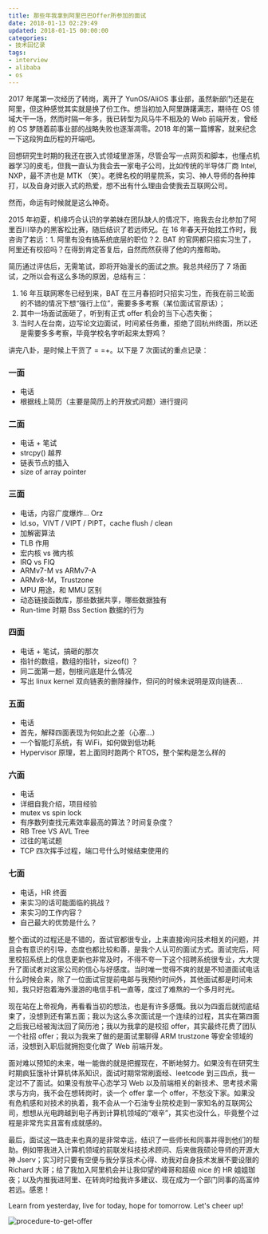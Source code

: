 ```yaml
---
title: 那些年我拿到阿里巴巴Offer所参加的面试
date: 2018-01-13 02:29:49
updated: 2018-01-15 00:00:00
categories:
- 技术回忆录
tags:
- interview
- alibaba
- os
---
```



2017 年尾第一次经历了转岗，离开了 YunOS/AliOS 事业部，虽然新部门还是在阿里，但这种感觉其实就是换了份工作。想当初加入阿里踌躇满志，期待在 OS 领域大干一场，然而时隔一年多，我已转型为风马牛不相及的 Web 前端开发，曾经的 OS 梦随着前事业部的战略失败也逐渐凋零。2018 年的第一篇博客，就来纪念一下这段狗血历程的开端吧。
<!-- more -->

回想研究生时期的我还在嵌入式领域里游荡，尽管会写一点网页和脚本，也懂点机器学习的皮毛，但我一直认为我会去一家电子公司，比如传统的半导体厂商 Intel, NXP，最不济也是 MTK （笑）。老牌名校的明星院系，实习、神人导师的各种摔打，以及自身对嵌入式的热爱，想不出有什么理由会使我去互联网公司。

然而，命运有时候就是这么神奇。

2015 年初夏，机缘巧合认识的学弟妹在团队缺人的情况下，拖我去台北参加了阿里百川举办的黑客松比赛，随后结识了若远师兄。在 16 年春天开始找工作时，我咨询了若远：1. 阿里有没有搞系统底层的职位？2. BAT 的官网都只招实习生了，阿里还有校招吗？在得到肯定答复后，自然而然获得了他的内推帮助。

简历通过评估后，无需笔试，即将开始漫长的面试之旅。我总共经历了 7 场面试，之所以会有这么多场的原因，总结有三：

1. 16 年互联网寒冬已经到来，BAT 在三月春招时只招实习生，而我在前三轮面的不错的情况下想“强行上位”，需要多多考察（某位面试官原话）；
2. 其中一场面试面砸了，听到有正式 offer 机会的当下心态失衡；
3. 当时人在台南，边写论文边面试，时间紧任务重，拒绝了回杭州终面，所以还是需要多多考察，毕竟学校名字听起来太野鸡？

讲完八卦，是时候上干货了 = =+。以下是 7 次面试的重点记录：

### 一面

- 电话
- 根据线上简历（主要是简历上的开放式问题）进行提问

### 二面

- 电话 + 笔试
- strcpy() 越界
- 链表节点的插入
- size of array pointer

### 三面

- 电话，内容广度爆炸... Orz
- ld.so，VIVT / VIPT / PIPT，cache flush / clean
- 加解密算法
- TLB 作用
- 宏内核 vs 微内核
- IRQ vs FIQ
- ARMv7-M vs ARMv7-A
- ARMv8-M，Trustzone
- MPU 用途，和 MMU 区别
- 动态链接函数库，那些数据共享，哪些数据独有
- Run-time 时期 Bss Section 数据的行为

### 四面

- 电话 + 笔试，搞砸的那次
- 指针的数组，数组的指针，sizeof() ？
- 同二面第一题，刨根问底是什么情况
- 写出 linux kernel 双向链表的删除操作，但问的时候未说明是双向链表...

### 五面

- 电话
- 首先，解释四面表现为何如此之差（心塞...）
- 一个智能灯系统，有 WiFi，如何做到低功耗
- Hypervisor 原理，若上面同时跑两个 RTOS，整个架构是怎么样的

### 六面

- 电话
- 详细自我介绍，项目经验
- mutex vs spin lock
- 有序数列查找元素效率最高的算法？时间复杂度？
- RB Tree VS AVL Tree
- 过往的笔试题
- TCP 四次挥手过程，端口号什么时候结束使用的

### 七面

* 电话，HR 终面
* 来实习的话可能面临的挑战？
* 来实习的工作内容？
* 自己最大的优势是什么？

整个面试的过程还是不错的，面试官都很专业，上来直接询问技术相关的问题，并且会有意识的引导，态度也都比较和善，是我个人认可的面试方式。面试完后，阿里校招系统上的信息更新也非常及时，不得不夸一下这个招聘系统很专业，大大提升了面试者对这家公司的信心与好感度。当时唯一觉得不爽的就是不知道面试电话什么时候会来，除了一位面试官提前电邮与我预约时间外，其他面试都是时间未知，我只好抱着海外漫游的电信手机一直等，度过了难熬的一个多月时光。

现在站在上帝视角，再看看当初的想法，也是有许多感慨。我以为四面后就彻底结束了，没想到还有第五面；我以为这么多次面试是一个连续的过程，其实在第四面之后我已经被淘汰回了简历池；我以为我拿的是校招 offer，其实最终花费了团队一个社招 offer；我以为我来了做的是面试里聊得 ARM trustzone 等安全领域的活，没想到入职后就拥抱变化做了 Web 前端开发。

面对难以预知的未来，唯一能做的就是把握现在，不断地努力。如果没有在研究生时期疯狂饿补计算机体系知识，面试时期常常刷面经、leetcode 到三四点，我一定过不了面试。如果没有放平心态学习 Web 以及前端相关的新技术、思考技术需求与方向，我不会在想转岗时，谈一个 offer 拿一个 offer，不愁没下家。如果没有危机感和对技术的执着，我不会从一个石油专业院校走到一家知名的互联网公司，想想从光电跨越到电子再到计算机领域的“艰辛”，其实也没什么，毕竟整个过程是非常充实且富有成就感的。

最后，面试这一路走来也真的是非常幸运，结识了一些师长和同事并得到他们的帮助。例如带我进入计算机领域的前联发科技技术顾问、后来做我硕论导师的开源大神 Jserv；实习时只要有空便与我分享技术心得、劝我对自身技术发展不要设限的 Richard 大哥；给了我加入阿里机会并让我仰望的峰哥和超级 nice 的 HR 姐姐珈夜；以及内推我进阿里、在转岗时给我许多建议、现在成为一个部门同事的高富帅若远。感恩！

Learn from yesterday, live for today, hope for tomorrow. Let's cheer up!

![procedure-to-get-offer](https://user-images.githubusercontent.com/8896124/34893104-beb680da-f816-11e7-8e51-821b47fd4e96.png)

